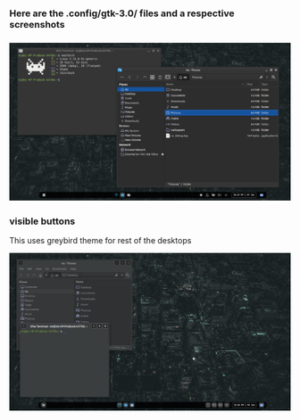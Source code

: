 <h3>Here are the .config/gtk-3.0/  files and a respective screenshots<h3>
<img src="Screenshot_2024-01-07_22-23-28.png">

<h3>visible buttons</h3> <p>This uses greybird theme for rest of the desktops</p>

<img src="Screenshot_2024-01-03_12-26-26.png">
